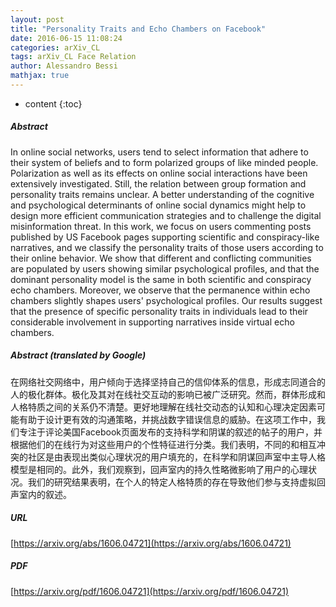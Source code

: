 ```yaml
---
layout: post
title: "Personality Traits and Echo Chambers on Facebook"
date: 2016-06-15 11:08:24
categories: arXiv_CL
tags: arXiv_CL Face Relation
author: Alessandro Bessi
mathjax: true
---
```


* content
{:toc}

##### Abstract
In online social networks, users tend to select information that adhere to their system of beliefs and to form polarized groups of like minded people. Polarization as well as its effects on online social interactions have been extensively investigated. Still, the relation between group formation and personality traits remains unclear. A better understanding of the cognitive and psychological determinants of online social dynamics might help to design more efficient communication strategies and to challenge the digital misinformation threat. In this work, we focus on users commenting posts published by US Facebook pages supporting scientific and conspiracy-like narratives, and we classify the personality traits of those users according to their online behavior. We show that different and conflicting communities are populated by users showing similar psychological profiles, and that the dominant personality model is the same in both scientific and conspiracy echo chambers. Moreover, we observe that the permanence within echo chambers slightly shapes users' psychological profiles. Our results suggest that the presence of specific personality traits in individuals lead to their considerable involvement in supporting narratives inside virtual echo chambers.

##### Abstract (translated by Google)
在网络社交网络中，用户倾向于选择坚持自己的信仰体系的信息，形成志同道合的人的极化群体。极化及其对在线社交互动的影响已被广泛研究。然而，群体形成和人格特质之间的关系仍不清楚。更好地理解在线社交动态的认知和心理决定因素可能有助于设计更有效的沟通策略，并挑战数字错误信息的威胁。在这项工作中，我们专注于评论美国Facebook页面发布的支持科学和阴谋的叙述的帖子的用户，并根据他们的在线行为对这些用户的个性特征进行分类。我们表明，不同的和相互冲突的社区是由表现出类似心理状况的用户填充的，在科学和阴谋回声室中主导人格模型是相同的。此外，我们观察到，回声室内的持久性略微影响了用户的心理状况。我们的研究结果表明，在个人的特定人格特质的存在导致他们参与支持虚拟回声室内的叙述。

##### URL
[https://arxiv.org/abs/1606.04721](https://arxiv.org/abs/1606.04721)

##### PDF
[https://arxiv.org/pdf/1606.04721](https://arxiv.org/pdf/1606.04721)

